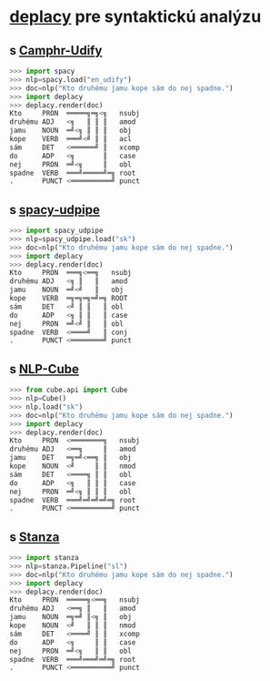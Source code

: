 # [deplacy](https://koichiyasuoka.github.io/deplacy/) pre syntaktickú analýzu

## s [Camphr-Udify](https://camphr.readthedocs.io/en/latest/notes/udify.html)

```py
>>> import spacy
>>> nlp=spacy.load("en_udify")
>>> doc=nlp("Kto druhému jamu kope sám do nej spadne.")
>>> import deplacy
>>> deplacy.render(doc)
Kto     PRON  ═════╗═╗<╗   nsubj
druhému ADJ   <╗   ║ ║ ║   amod
jamu    NOUN  ═╝<╗ ║ ║ ║   obj
kope    VERB  ═══╝<╝ ║ ║   acl
sám     DET   <══════╝ ║   xcomp
do      ADP   <╗       ║   case
nej     PRON  ═╝<╗     ║   obl
spadne  VERB  ═══╝═════╝═╗ root
.       PUNCT <══════════╝ punct
```

## s [spacy-udpipe](https://github.com/TakeLab/spacy-udpipe)

```py
>>> import spacy_udpipe
>>> nlp=spacy_udpipe.load("sk")
>>> doc=nlp("Kto druhému jamu kope sám do nej spadne.")
>>> import deplacy
>>> deplacy.render(doc)
Kto     PRON  ═══╗<══╗   nsubj
druhému ADJ   <╗ ║   ║   amod
jamu    NOUN  ═╝<╝   ║   obj
kope    VERB  ═╗═╗═╗═╝═╗ ROOT
sám     DET   <╝ ║ ║   ║ obl
do      ADP   <╗ ║ ║   ║ case
nej     PRON  ═╝<╝ ║   ║ obl
spadne  VERB  <════╝   ║ conj
.       PUNCT <════════╝ punct
```

## s [NLP-Cube](https://github.com/Adobe/NLP-Cube)

```py
>>> from cube.api import Cube
>>> nlp=Cube()
>>> nlp.load("sk")
>>> doc=nlp("Kto druhému jamu kope sám do nej spadne.")
>>> import deplacy
>>> deplacy.render(doc)
Kto     PRON  <════════╗   nsubj
druhému ADJ   <══╗     ║   amod
jamu    DET   ═╗═╝<══╗ ║   obj
kope    NOUN  <╝     ║ ║   nmod
sám     DET   <════╗ ║ ║   obl
do      ADP   <╗   ║ ║ ║   case
nej     PRON  ═╝<╗ ║ ║ ║   obl
spadne  VERB  ═══╝═╝═╝═╝═╗ root
.       PUNCT <══════════╝ punct
```

## s [Stanza](https://stanfordnlp.github.io/stanza)

```py
>>> import stanza
>>> nlp=stanza.Pipeline("sl")
>>> doc=nlp("Kto druhému jamu kope sám do nej spadne.")
>>> import deplacy
>>> deplacy.render(doc)
Kto     PRON  ═════╗<══╗   nsubj
druhému ADJ   <══╗ ║   ║   amod
jamu    NOUN  ═╗═╝ ║<╗ ║   obj
kope    NOUN  <╝   ║ ║ ║   nmod
sám     DET   <════╝ ║ ║   xcomp
do      ADP   <╗     ║ ║   case
nej     PRON  ═╝<╗   ║ ║   obl
spadne  VERB  ═══╝═══╝═╝═╗ root
.       PUNCT <══════════╝ punct
```

